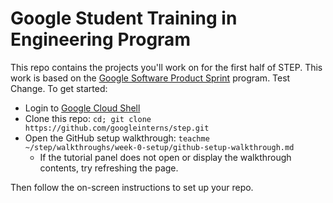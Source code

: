 # Google Student Training in Engineering Program

This repo contains the projects you'll work on for the first half of STEP.
This work is based on the [Google Software Product Sprint](https://github.com/google/step) program.
Test Change.
To get started:

- Login to [Google Cloud Shell](https://ssh.cloud.google.com/cloudshell/editor)
- Clone this repo: `cd; git clone https://github.com/googleinterns/step.git`
- Open the GitHub setup walkthrough: `teachme ~/step/walkthroughs/week-0-setup/github-setup-walkthrough.md`
  - If the tutorial panel does not open or display the walkthrough contents, try refreshing the page.

Then follow the on-screen instructions to set up your repo.
